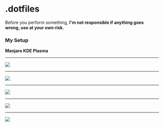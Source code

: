 # .dotfiles

Before you perform something, **I'm not responsible if anything goes wrong, use at your own risk.**

### My Setup

**Manjaro KDE Plasma**

---
![](https://raw.githubusercontent.com/Aelpxy/.dotfiles/main/.github/assets/picture1.png)

---
![](https://raw.githubusercontent.com/Aelpxy/.dotfiles/main/.github/assets/picture2.png)

---
![](https://raw.githubusercontent.com/Aelpxy/.dotfiles/main/.github/assets/picture3.png)

---
![](https://raw.githubusercontent.com/Aelpxy/.dotfiles/main/.github/assets/picture4.png)

---
![](https://raw.githubusercontent.com/Aelpxy/.dotfiles/main/.github/assets/picture1.png)
